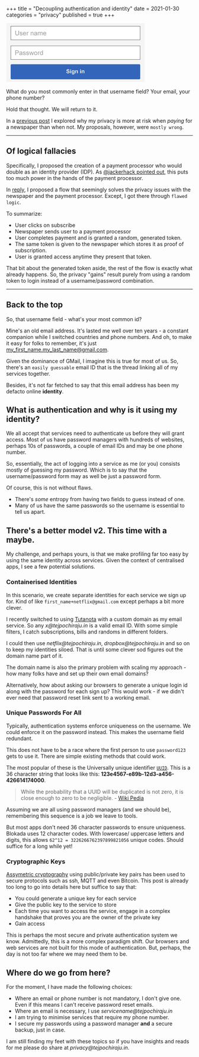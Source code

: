+++
title = "Decoupling authentication and identity"
date = 2021-01-30
categories = "privacy"
published = true
+++

![Login Fields](/images/login_fields.png)

What do you most commonly enter in that username field? Your email, your phone number?

Hold that thought. We will return to it.

In a [previous post](/supporting-newspapers-harms-privacy.html) I explored why my privacy is more at risk when _paying_ for a newspaper than when not. My proposals, however, were `mostly wrong`.

---

## Of logical fallacies

Specifically, I proposed the creation of a payment processor who would double as an identity provider (IDP). As [@jackerhack pointed out](https://twitter.com/jackerhack/status/1354977856154075138), this puts too much power in the hands of the payment processor.

In [reply](https://twitter.com/tejpochiraju/status/1355024191859290113), I proposed a flow that seemingly solves the privacy issues with the newspaper and the payment processor. Except, I got there through `flawed logic`.

To summarize:

- User clicks on subscribe
- Newspaper sends user to a payment processor
- User completes payment and is granted a random, generated token.
- The same token is given to the newspaper which stores it as proof of subscription.
- User is granted access anytime they present that token.

That bit about the generated token aside, the rest of the flow is exactly what already happens. So, the privacy "gains" result purely from using a random token to login instead of a username/password combination.

---

## Back to the top

So, that username field - what's your most common id? 

Mine's an old email address. It's lasted me well over ten years - a constant companion while I switched countries and phone numbers. And oh, to make it easy for folks to remember, it's just my_first_name.my_last_name@gmail.com. 

Given the dominance of GMail, I imagine this is true for most of us. So, there's an `easily guessable` email ID that is the thread linking all of my services together.

Besides, it's not far fetched to say that this email address has been my defacto online **identity**.

## What is authentication and why is it using my identity?

We all accept that services need to authenticate us before they will grant access. Most of us have password managers with hundreds of websites, perhaps 10s of passwords, a couple of email IDs and may be one phone number.

So, essentially, the act of logging into a service as me (or you) consists mostly of guessing my password. Which is to say that the username/password form may as well be just a password form. 

Of course, this is not without flaws.

- There's _some_ entropy from having two fields to guess instead of one. 
- Many of us have the same passwords so the username is essential to tell us apart.

## There's a better model v2. This time with a maybe.

My challenge, and perhaps yours, is that we make profiling far too easy by using the same identity across services. Given the context of centralised apps, I see a few potential solutions. 

### Containerised Identities

In this scenario, we create separate identities for each service we sign up for. Kind of like `first_name+netflix@gmail.com` except perhaps a bit more clever. 

I recently switched to using [Tutanota](https://tutanota.com/) with a custom domain as my email service. So any _x@tejpochiraju.in_ is a valid email ID. With some simple filters, I catch subscriptions, bills and randoms in different folders. 

I could then use _netflix@tejpochiraju.in_, _dropbox@tejpochiraju.in_ and so on to keep my identities siloed. That is until some clever sod figures out the domain name part of it. 

The domain name is also the primary problem with scaling my approach - how many folks have and set up their own email domains?

Alternatively, how about asking our browsers to generate a unique login id along with the password for each sign up? This would work - if we didn't ever need that password reset link sent to a working email.

### Unique Passwords For All

Typically, authentication systems enforce uniqueness on the username. We could enforce it on the password instead. This makes the username field redundant. 

This does not have to be a race where the first person to use `password123` gets to use it. There are simple existing methods that could work.

The most popular of these is the Universally unique identifier [`UUID`](https://en.wikipedia.org/wiki/Universally_unique_identifier). This is a 36 character string that looks like this: **123e4567-e89b-12d3-a456-426614174000**.

> While the probability that a UUID will be duplicated is not zero, it is close enough to zero to be negligible. - [Wiki Pedia](https://en.wikipedia.org/wiki/Universally_unique_identifier)

Assuming we are all using password managers (and we should be), remembering this sequence is a job we leave to tools.

But most apps don't need 36 character passwords to ensure uniqueness. Blokada uses 12 character codes. With lowercase/ uppercase letters and digits, this allows `62^12 = 3226266762397899821056` unique codes. Should suffice for a long while yet!

### Cryptographic Keys

[Assymetric cryptography](https://en.wikipedia.org/wiki/Public-key_cryptography) using public/private key pairs has been used to secure protocols such as ssh, MQTT and even Bitcoin. This post is already too long to go into details here but suffice to say that:

- You could generate a unique key for each service
- Give the public key to the service to store
- Each time you want to access the service, engage in a complex handshake that proves you are the owner of the private key
- Gain access

This is perhaps the most secure and private authentication system we know. Admittedly, this is a more complex paradigm shift. Our browsers and web services are not built for this mode of authentication. But, perhaps, the day is not too far where we may need them to be.

## Where do we go from here?

For the moment, I have made the following choices:

- Where an email or phone number is not mandatory, I don't give one. Even if this means I can't receive password reset emails.
- Where an email is necessary, I use _servicename@tejpochiraju.in_
- I am trying to minimise services that require my phone number.
- I secure my passwords using a password manager **and** a secure backup, just in case.

I am still finding my feet with these topics so if you have insights and reads for me please do share at _privacy@tejpochiraju.in_.

